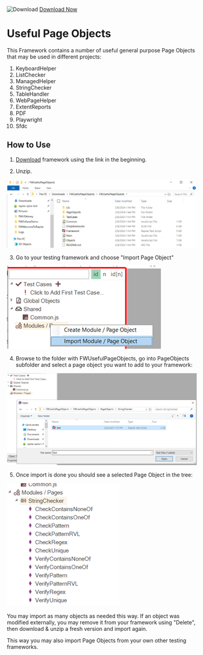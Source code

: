 ![Download](https://github.githubassets.com/images/icons/emoji/unicode/23ec.png?v8) [Download Now](https://inflectra.github.io/DownGit/#/home?url=https://github.com/Inflectra/rapise-powerpack/tree/master/FWUsefulPageObjects )

# Useful Page Objects

This Framework contains a number of useful general purpose Page Objects that may be used in different projects:

1. KeyboardHelper
2. ListChecker
3. ManagedHelper
4. StringChecker
5. TableHandler
6. WebPageHelper
7. ExtentReports
8. PDF
9. Playwright
10. Sfdc

## How to Use

1. [Download](https://inflectra.github.io/DownGit/#/home?url=https://github.com/Inflectra/rapise-powerpack/tree/master/FWUsefulPageObjects ) framework using the link in the beginning.

2. Unzip.

![](img/README_AfterDownloadAndUnzip.png)

3. Go to your testing framework and choose "Import Page Object"

![](img/README_ImportPageObject.png)

4. Browse to the folder with FWUsefulPageObjects, go into PageObjects subfolder and select a page object you want to add to your framework:

![](img/README_SelectFolder.png)

5. Once import is done you should see a selected Page Object in the tree:

![](img/README_POAfterImport.png)

You may import as many objects as needed this way. If an object was modified externally, you may remove it from your framework using "Delete", then download & unzip a fresh version and import again.

This way you may also import Page Objects from your own other testing frameworks.
